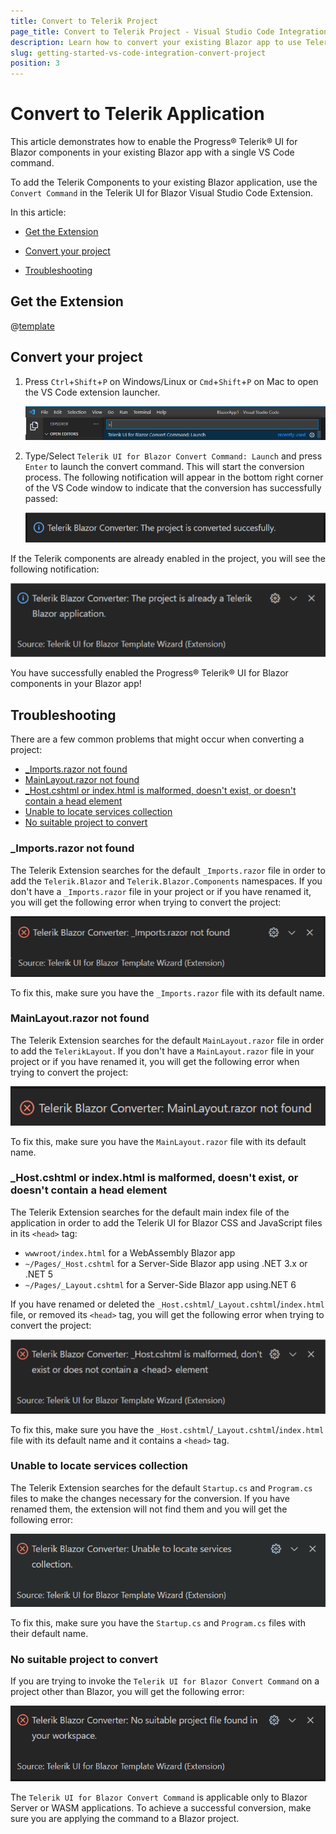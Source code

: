 ```yaml
---
title: Convert to Telerik Project
page_title: Convert to Telerik Project - Visual Studio Code Integration
description: Learn how to convert your existing Blazor app to use Telerik components in it with a few clicks through our Visual Studio Code Templates.
slug: getting-started-vs-code-integration-convert-project
position: 3
---
```


# Convert to Telerik Application

This article demonstrates how to enable the Progress&reg; Telerik&reg; UI for Blazor components in your existing Blazor app with a single VS Code command.

To add the Telerik Components to your existing Blazor application, use the `Convert Command` in the Telerik UI for Blazor Visual Studio Code Extension.

In this article:
* [Get the Extension](#get-the-extension)

* [Convert your project](#convert-your-project)

* [Troubleshooting](#troubleshooting)


## Get the Extension

@[template](/_contentTemplates/common/general-info.md#vs-code-x-download)


## Convert your project

1. Press `Ctrl`+`Shift`+`P` on Windows/Linux or `Cmd`+`Shift`+`P` on Mac to open the VS Code extension launcher.

   ![Launch Convert Command](images/launch-convert-command.png)

1. Type/Select `Telerik UI for Blazor Convert Command: Launch` and press `Enter` to launch the convert command. This will start the conversion process. The following notification will appear in the bottom right corner of the VS Code window to indicate that the conversion has successfully passed:

   ![Success Notification](images/successfully-converted-example.png)

If the Telerik components are already enabled in the project, you will see the following notification:

![Already converted project Notification](images/already-converted-example.png)


You have successfully enabled the Progress&reg; Telerik&reg; UI for Blazor components in your Blazor app!

## Troubleshooting

There are a few common problems that might occur when converting a project:


* [_Imports.razor not found](#_importsrazor-not-found)
* [MainLayout.razor not found](#mainlayoutrazor-not-found)
* [_Host.cshtml or index.html is malformed, doesn't exist, or doesn't contain a head element](#_hostcshtml-or-indexhtml-is-malformed-doesnt-exist-or-doesnt-contain-a-head-element)
* [Unable to locate services collection](#unable-to-locate-services-collection)
* [No suitable project to convert](#no-suitable-project-to-convert)

### _Imports.razor not found

The Telerik Extension searches for the default `_Imports.razor` file in order to add the `Telerik.Blazor` and `Telerik.Blazor.Components` namespaces. If you don't have a `_Imports.razor` file in your project or if you have renamed it, you will get the following error when trying to convert the project:

![_Imports.razor not found](images/imports-not-found-example.png)

To fix this, make sure you have the `_Imports.razor` file with its default name.

### MainLayout.razor not found

The Telerik Extension searches for the default `MainLayout.razor` file in order to add the `TelerikLayout`. If you don't have a `MainLayout.razor` file in your project or if you have renamed it, you will get the following error when trying to convert the project:

![MainLayout.razor not found](images/mainlayout-not-found-example.png)

To fix this, make sure you have the `MainLayout.razor` file with its default name.

### _Host.cshtml or index.html is malformed, doesn't exist, or doesn't contain a head element

The Telerik Extension searches for the default main index file of the application in order to add the Telerik UI for Blazor CSS and JavaScript files in its `<head>` tag:

* `wwwroot/index.html` for a WebAssembly Blazor app
* `~/Pages/_Host.cshtml` for a Server-Side Blazor app using .NET 3.x or .NET 5
* `~/Pages/_Layout.cshtml` for a Server-Side Blazor app using.NET 6

If you have renamed or deleted the `_Host.cshtml`/`_Layout.cshtml`/`index.html` file, or removed its `<head>` tag, you will get the following error when trying to convert the project:

![Changed _Host.cshtml file](images/changed-host-example.png)

To fix this, make sure you have the `_Host.cshtml`/`_Layout.cshtml`/`index.html` file with its default name and it contains a `<head>` tag.


### Unable to locate services collection

The Telerik Extension searches for the default `Startup.cs` and `Program.cs` files to make the changes necessary for the conversion. If you have renamed them, the extension will not find them and you will get the following error:

![Unable to locate services collection](images/unable-to-locate-services-example.png)

To fix this, make sure you have the `Startup.cs` and `Program.cs` files with their default name.


### No suitable project to convert

If you are trying to invoke the `Telerik UI for Blazor Convert Command` on a project other than Blazor, you will get the following error:

![No  suitable project to convert](images/no-suitable-project-to-convert-example.png)

The `Telerik UI for Blazor Convert Command` is applicable only to Blazor Server or WASM applications. To achieve a successful conversion, make sure you are applying the command to a Blazor project.
